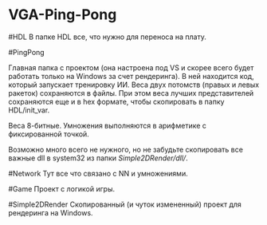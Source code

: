 # VGA-Ping-Pong


#HDL
В папке HDL все, что нужно для переноса на плату.

#PingPong

Главная папка с проектом (она настроена под VS и скорее всего будет работать только на Windows за счет рендеринга). В ней находится код, который запускает тренировку ИИ. Веса двух потомств (правых и левых ракеток) сохраняются в файлы. При этом веса лучших представителей сохраняются еще и в hex формате, чтобы скопировать в папку HDL/init_var.

Веса 8-битные. Умножения выполняются в арифметике с фиксированной точкой. 

Возможно много всего не нужного, но не забудьте скопировать все важные dll в system32 из папки *Simple2DRender/dll/*.

#Network
Тут все что связано с NN и умножениями.

#Game
Проект с логикой игры. 

#Simple2DRender
Скопированный (и чуток измененный) проект для рендеринга на Windows.
